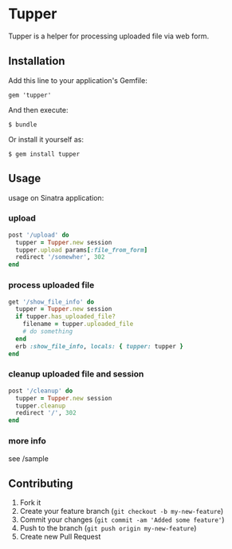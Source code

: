 # Tupper

Tupper is a helper for processing uploaded file via web form.

## Installation

Add this line to your application's Gemfile:

    gem 'tupper'

And then execute:

    $ bundle

Or install it yourself as:

    $ gem install tupper

## Usage

usage on Sinatra application:

### upload

```ruby
post '/upload' do
  tupper = Tupper.new session
  tupper.upload params[:file_from_form]
  redirect '/somewher', 302
end
```
### process uploaded file

```ruby
get '/show_file_info' do
  tupper = Tupper.new session
  if tupper.has_uploaded_file?
    filename = tupper.uploaded_file
    # do something
  end
  erb :show_file_info, locals: { tupper: tupper }
end
```

### cleanup uploaded file and session
```ruby
post '/cleanup' do
  tupper = Tupper.new session
  tupper.cleanup
  redirect '/', 302
end
```

### more info

see /sample

## Contributing

1. Fork it
2. Create your feature branch (`git checkout -b my-new-feature`)
3. Commit your changes (`git commit -am 'Added some feature'`)
4. Push to the branch (`git push origin my-new-feature`)
5. Create new Pull Request
